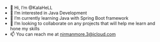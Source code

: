 - 👋 Hi, I’m @KalaHeLL
- 👀 I’m interested in Java Development
- 🌱 I’m currently learning Java with Spring Boot framework
- 💞️ I’m looking to collaborate on any projects that will help me learn and hone my skills
- 📫 You can reach me at nirmanmore.3@icloud.com

<!---
KalaHeLL/KalaHeLL is a ✨ special ✨ repository because its `README.md` (this file) appears on your GitHub profile.
You can click the Preview link to take a look at your changes.
--->
